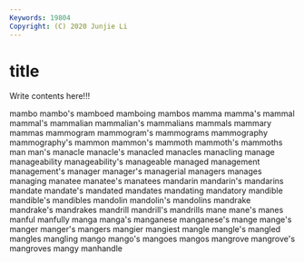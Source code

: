 ```yaml
---
Keywords: 19804
Copyright: (C) 2020 Junjie Li
---
```


# title

Write contents here!!!

mambo 
mambo's 
mamboed 
mamboing 
mambos 
mamma
mamma's 
mammal 
mammal's 
mammalian 
mammalian's 
mammalians 
mammals 
mammary 
mammas 
mammogram
mammogram's 
mammograms 
mammography 
mammography's 
mammon 
mammon's 
mammoth 
mammoth's 
mammoths 
man
man's 
manacle 
manacle's 
manacled 
manacles 
manacling 
manage 
manageability 
manageability's 
manageable
managed 
management 
management's 
manager 
manager's 
managerial 
managers 
manages 
managing 
manatee
manatee's 
manatees 
mandarin 
mandarin's 
mandarins 
mandate 
mandate's 
mandated 
mandates 
mandating
mandatory 
mandible 
mandible's 
mandibles 
mandolin 
mandolin's 
mandolins 
mandrake 
mandrake's 
mandrakes
mandrill 
mandrill's 
mandrills 
mane 
mane's 
manes 
manful 
manfully 
manga 
manga's
manganese 
manganese's 
mange 
mange's 
manger 
manger's 
mangers 
mangier 
mangiest 
mangle
mangle's 
mangled 
mangles 
mangling 
mango 
mango's 
mangoes 
mangos 
mangrove 
mangrove's
mangroves 
mangy 
manhandle 
